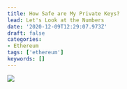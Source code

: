 ```yaml
---
title: How Safe are My Private Keys?
lead: Let's Look at the Numbers
date: '2020-12-09T12:29:07.973Z'
draft: false
categories:
- Ethereum
tags: ['ethereum']
keywords: []
---
```


![](/blog/img/043-How-Safe-are-My-Private-Keys-001.png)
